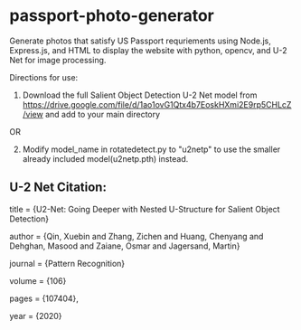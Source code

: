 # passport-photo-generator
Generate photos that satisfy US Passport requriements using Node.js, Express.js, and HTML to display the website with python, opencv, and U-2 Net for image processing.

Directions for use:

1) Download the full Salient Object Detection U-2 Net model from https://drive.google.com/file/d/1ao1ovG1Qtx4b7EoskHXmi2E9rp5CHLcZ/view and add to your main directory 

OR 

2) Modify model_name in rotatedetect.py to "u2netp" to use the smaller already included model(u2netp.pth) instead.

## U-2 Net Citation:

title = {U2-Net: Going Deeper with Nested U-Structure for Salient Object Detection}

author = {Qin, Xuebin and Zhang, Zichen and Huang, Chenyang and Dehghan, Masood and Zaiane, Osmar and Jagersand, Martin}

journal = {Pattern Recognition}

volume = {106}

pages = {107404},

year = {2020}
